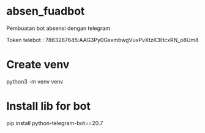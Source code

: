 # absen_fuadbot
Pembuatan bot absensi dengan telegram


Token telebot : 7863287645:AAG3Py0GsxmbwgVuxPvXtzK3HcxRN_o8Um8


# Create venv 
python3 -m venv venv


# Install lib for bot
pip install python-telegram-bot==20.7
